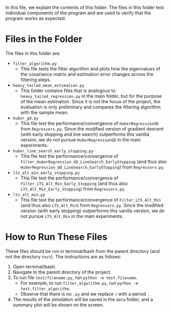 In this file, we explain the contents of this folder.
The files in this folder test individual components of the program and are used to verify that the program works as expected.


# Files in the Folder
The files in this folder are:
- `filter_algorithm.py`
    + This file tests the filter algorithm and plots how the eigenvalues of the covariance matrix and estimation error changes across the filtering steps.
- `heavy_tailed_mean_estimation.py`
    + This folder contains files that is analogous to `heavy_tailed_regression.py` in the main folder, but for the purpose of the mean estimation. Since it is not the focus of the project, the evaluation is only preliminary and compares the filtering algorithm with the sample mean.
- `huber_gd.py`
    + This file test the performance/convergence of `HuberRegressionGD` from `Regressors.py`. Since the modified version of gradient descent (with early stopping and line search) outperforms this vanilla version, we do not pursue `HuberRegressionGD` in the main experiments.
- `huber_line_search_early_stopping.py`
    + This file test the performance/convergence of `Filter_HuberRegression_GD_LineSearch_EarlyStopping` (and thus also `HuberRegression_GD_LineSearch_EarlyStopping`) from `Regressors.py`.
- `lts_alt_min_early_stopping.py`
    + This file test the performance/convergence of `Filter_LTS_Alt_Min_Early_Stopping` (and thus also `LTS_Alt_Min_Early_Stopping`) from `Regressors.py`.
- `lts_alt_min.py`
    + This file test the performance/convergence of `Filter_LTS_Alt_Min` (and thus also `LTS_Alt_Min`) from `Regressors.py`. Since the modified version  (with early stopping) outperforms this vanilla version, we do not pursue `LTS_Alt_Min` in the main experiments.

# How to Run These Files

These files should be run in terminal/bash from the parent directory (and not the directory `test`).
The instructions are as follows:
1. Open terminal/bash.
2. Navigate to the parent directory of the project.
3. To run file `test/filename.py`, run `python -m test.filename`.
    + For example, to run `filter_algorithm.py`, run `python -m test.filter_algorithm`.
    + Observe that there is no `.py` and we replace `/` with a period `.`
4. The results of the simulation will be saved in the `data` folder, and a summary plot will be shown on the screen.
